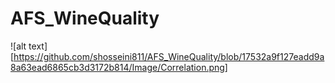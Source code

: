 # AFS_WineQuality

![alt text][https://github.com/shosseini811/AFS_WineQuality/blob/17532a9f127eadd9a8a63ead6865cb3d3172b814/Image/Correlation.png]
